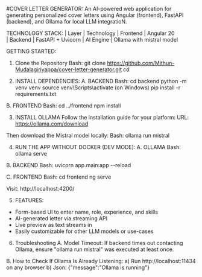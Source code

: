 #COVER LETTER GENERATOR:
An AI-powered web application for generating personalized cover letters using Angular (frontend), FastAPI (backend), and Ollama for local LLM integratioN.

TECHNOLOGY STACK:
| Layer     | Technology
| Frontend  | Angular 20  
| Backend   | FastAPI + Uvicorn 
| AI Engine | Ollama with mistral model

GETTING STARTED:
1. Clone the Repository
Bash: git clone https://github.com/Mithun-Mudalagiriyappa/cover-letter-generator.git
      cd <your-repo>

2. INSTALL DEPENDENCIES:
A. BACKEND
Bash: cd backend
      python -m venv venv
      source venv\Scripts\activate (on Windows)
      pip install -r requirements.txt

B. FRONTEND
Bash: cd ../frontend
      npm install

3. INSTALL OLLAMA
Follow the installation guide for your platform:
URL: https://ollama.com/download

Then download the Mistral model locally:
Bash: ollama run mistral

4. RUN THE APP WITHOUT DOCKER (DEV MODE):
A. OLLAMA
Bash: ollama serve

B. BACKEND
Bash: uvicorn app.main:app --reload

C. FRONTEND
Bash: cd frontend
      ng serve

Visit: http://localhost:4200/

5. FEATURES:
- Form-based UI to enter name, role, experience, and skills
- AI-generated letter via streaming API
- Live preview as text streams in
- Easily customizable for other LLM models or use-cases

6. Troubleshooting
A. Model Timeout: If backend times out contacting Ollama, ensure "ollama run mistral" was executed at least once.

B. How to Check If Ollama Is Already Listening: 
a) Run http://localhost:11434 on any browser
b) Json: {"message":"Ollama is running"} 
